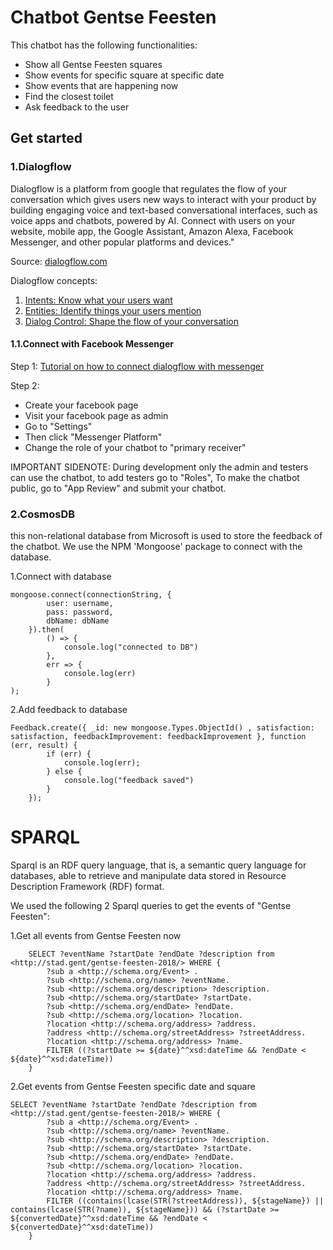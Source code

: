 # Chatbot Gentse Feesten

This chatbot has the following functionalities:
* Show all Gentse Feesten squares
* Show events for specific square at specific date
* Show events that are happening now
* Find the closest toilet
* Ask feedback to the user

## Get started

### 1.Dialogflow

Dialogflow is a platform from google that regulates the flow of your conversation which 
gives users new ways to interact with your product by building engaging voice and text-based conversational interfaces, such as voice apps and chatbots, powered by AI. Connect with users on your website, mobile app, the Google Assistant, Amazon Alexa, Facebook Messenger, and other popular platforms and devices."

Source: [dialogflow.com](https://dialogflow.com/)

Dialogflow concepts:
1. [Intents: Know what your users want](https://www.youtube.com/watch?v=9aHusGxntPw)
2. [Entities: Identify things your users mention](https://www.youtube.com/watch?v=kzdL6GxJ_WY)
3. [Dialog Control: Shape the flow of your conversation](https://www.youtube.com/watch?v=-tOamKtmxdY)

#### 1.1.Connect with Facebook Messenger

Step 1:
[Tutorial on how to connect dialogflow with messenger](https://www.youtube.com/watch?v=-2hE3YHsuBQ)

Step 2:
* Create your facebook page
* Visit your facebook page as admin
* Go to "Settings"
* Then click "Messenger Platform" 
* Change the role of your chatbot to "primary receiver"

IMPORTANT SIDENOTE: During development only the admin and testers can use the chatbot, to add testers go to "Roles",
To make the chatbot public, go to "App Review" and submit your chatbot.

### 2.CosmosDB

this non-relational database from Microsoft is used to store the feedback of the chatbot.
We use the NPM 'Mongoose' package to connect with the database.

1.Connect with database
```
mongoose.connect(connectionString, {
        user: username,
        pass: password,
        dbName: dbName
    }).then(
        () => {
            console.log("connected to DB")
        },
        err => {
            console.log(err)
        }
);
```

2.Add feedback to database
```
Feedback.create({ _id: new mongoose.Types.ObjectId() , satisfaction: satisfaction, feedbackImprovement: feedbackImprovement }, function (err, result) {
        if (err) {
            console.log(err);
        } else {
            console.log("feedback saved")
        }
    });
```

# SPARQL

Sparql is an RDF query language, that is, a semantic query language for databases, able to retrieve and manipulate data stored in Resource Description Framework (RDF) format.

We used the following 2 Sparql queries to get the events of "Gentse Feesten":

1.Get all events from Gentse Feesten now
```
    SELECT ?eventName ?startDate ?endDate ?description from <http://stad.gent/gentse-feesten-2018/> WHERE {
        ?sub a <http://schema.org/Event> .
        ?sub <http://schema.org/name> ?eventName.
        ?sub <http://schema.org/description> ?description.
        ?sub <http://schema.org/startDate> ?startDate.
        ?sub <http://schema.org/endDate> ?endDate.
        ?sub <http://schema.org/location> ?location.
        ?location <http://schema.org/address> ?address. 
        ?address <http://schema.org/streetAddress> ?streetAddress.
        ?location <http://schema.org/address> ?name. 
        FILTER ((?startDate >= ${date}^^xsd:dateTime && ?endDate < ${date}^^xsd:dateTime))
    }
```

2.Get events from Gentse Feesten specific date and square

```
SELECT ?eventName ?startDate ?endDate ?description from <http://stad.gent/gentse-feesten-2018/> WHERE {
        ?sub a <http://schema.org/Event> .
        ?sub <http://schema.org/name> ?eventName.
        ?sub <http://schema.org/description> ?description.
        ?sub <http://schema.org/startDate> ?startDate.
        ?sub <http://schema.org/endDate> ?endDate.
        ?sub <http://schema.org/location> ?location.
        ?location <http://schema.org/address> ?address. 
        ?address <http://schema.org/streetAddress> ?streetAddress.
        ?location <http://schema.org/address> ?name. 
        FILTER ((contains(lcase(STR(?streetAddress)), ${stageName}) || contains(lcase(STR(?name)), ${stageName})) && (?startDate >= ${convertedDate}^^xsd:dateTime && ?endDate < ${convertedDate}^^xsd:dateTime))
    }
```


